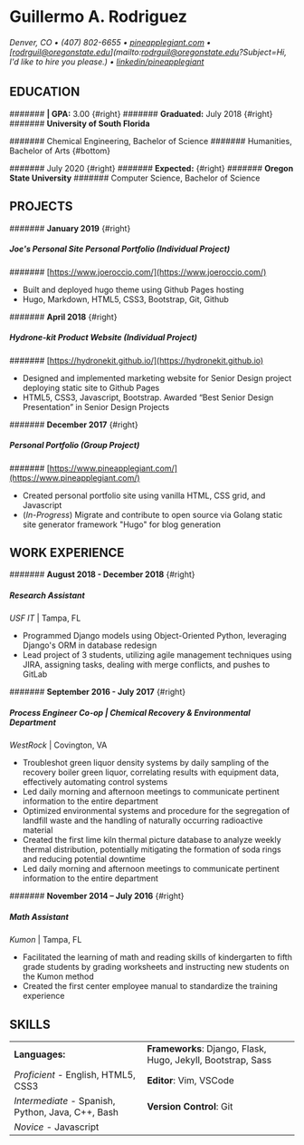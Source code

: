 Guillermo A. Rodriguez
========================

###### Denver, CO • (407) 802-6655 • [pineapplegiant.com](http://www.pineapplegiant.com) • [rodrguil@oregonstate.edu](mailto:rodrguil@oregonstate.edu?Subject=Hi, I'd like to hire you please.) • [linkedin/pineapplegiant](http://www.linkedin.com/in/pineapplegiant)

EDUCATION
---------
####### **| GPA:** 3.00 {#right}
####### **Graduated:** July 2018 {#right}
####### **University of South Florida**

####### Chemical Engineering, Bachelor of Science
####### Humanities, Bachelor of Arts {#bottom}


####### July 2020 {#right}
####### **Expected:** {#right}
####### **Oregon State University**
####### Computer Science, Bachelor of Science

PROJECTS
---------
####### **January 2019** {#right}
##### **Joe's Personal Site** Personal Portfolio (Individual Project)
####### [https://www.joeroccio.com/](https://www.joeroccio.com/)
* Built and deployed hugo theme using Github Pages hosting
* Hugo, Markdown, HTML5, CSS3, Bootstrap, Git, Github

####### **April 2018** {#right}
##### **Hydrone-kit** Product Website (Individual Project)
####### [https://hydronekit.github.io/](https://hydronekit.github.io)
* Designed and implemented marketing website for Senior Design project deploying static site to Github Pages
* HTML5, CSS3, Javascript, Bootstrap. Awarded “Best Senior Design Presentation” in Senior Design Projects

####### **December 2017** {#right}
##### Personal Portfolio (Group Project)
####### [https://www.pineapplegiant.com/](https://www.pineapplegiant.com/)
* Created personal portfolio site using vanilla HTML, CSS grid, and Javascript
* (*In-Progress*) Migrate and contribute to open source via Golang static site generator framework "Hugo" for blog generation


WORK EXPERIENCE
---------

####### **August 2018 - December 2018** {#right}
##### Research Assistant
*USF IT* | Tampa, FL

* Programmed Django models using Object-Oriented Python, leveraging Django's ORM in database redesign
* Lead project of 3 students, utilizing agile management techniques using JIRA, assigning tasks, dealing with merge conflicts, and pushes to GitLab

####### **September 2016 - July 2017** {#right}
##### Process Engineer Co-op | *Chemical Recovery & Environmental Department*
*WestRock* | Covington, VA

* Troubleshot green liquor density systems by daily sampling of the recovery boiler green liquor, correlating results with equipment data, effectively automating control systems
* Led daily morning and afternoon meetings to communicate pertinent information to the entire department
* Optimized environmental systems and procedure for the segregation of landfill waste and the handling of naturally occurring radioactive material 
* Created the first lime kiln thermal picture database to analyze weekly thermal distribution, potentially mitigating the formation of soda rings and reducing potential downtime
* Led daily morning and afternoon meetings to communicate pertinent information to the entire department

####### **November 2014 – July 2016** {#right}
##### Math Assistant
 *Kumon* | Tampa, FL

* Facilitated the learning of math and reading skills of kindergarten to fifth grade students by grading worksheets and instructing new students on the Kumon method
* Created the first center employee manual to standardize the training experience

SKILLS
---------

|                                                            |                                                                   |
|------------------------------------------------------------|-------------------------------------------------------------------|
|   **Languages:**                                           |   **Frameworks**:  Django, Flask, Hugo, Jekyll, Bootstrap, Sass   |
|         *Proficient* - English, HTML5, CSS3                |   **Editor**: Vim, VSCode                                         |
|         *Intermediate* - Spanish, Python, Java, C++, Bash  |   **Version Control**:  Git                                       |
|         *Novice* - Javascript                              |                                                                   |





